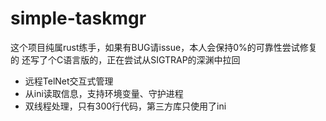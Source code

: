 # simple-taskmgr
这个项目纯属rust练手，如果有BUG请issue，本人会保持0%的可靠性尝试修复的
还写了个C语言版的，正在尝试从SIGTRAP的深渊中拉回

 - 远程TelNet交互式管理
 - 从ini读取信息，支持环境变量、守护进程
 - 双线程处理，只有300行代码，第三方库只使用了ini